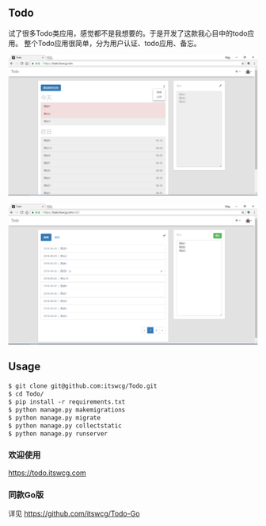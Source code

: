 ## Todo
试了很多Todo类应用，感觉都不是我想要的。于是开发了这款我心目中的todo应用。
整个Todo应用很简单，分为用户认证、todo应用、备忘。

![](https://github.com/itswcg/Todo/blob/master/todo/static/img/todo_1.png)

![](https://github.com/itswcg/Todo/blob/master/todo/static/img/todo_2.png)

## Usage
```
$ git clone git@github.com:itswcg/Todo.git
$ cd Todo/
$ pip install -r requirements.txt
$ python manage.py makemigrations
$ python manage.py migrate
$ python manage.py collectstatic
$ python manage.py runserver
```

### 欢迎使用
<https://todo.itswcg.com>

### 同款Go版
详见 <https://github.com/itswcg/Todo-Go>
